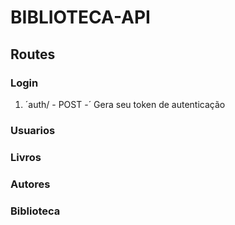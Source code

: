 # BIBLIOTECA-API

## Routes

### Login

1. ´auth/ - POST -´ Gera seu token de autenticação  


### Usuarios

### Livros

### Autores

### Biblioteca